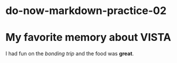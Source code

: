 # do-now-markdown-practice-02
# My favorite memory about VISTA
I had fun on the *bonding trip* and the food was **great**.